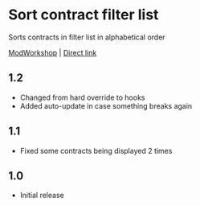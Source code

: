 # Sort contract filter list
Sorts contracts in filter list in alphabetical order

[ModWorkshop](https://modworkshop.net/mod/21585) | [Direct link](https://github.com/rommmmmka/payday-mods/raw/main/Sort%20Contract%20Filter%20List/Sort%20Contract%20Filter%20List.zip)

## 1.2
* Changed from hard override to hooks
* Added auto-update in case something breaks again

## 1.1
* Fixed some contracts being displayed 2 times

## 1.0
* Initial release